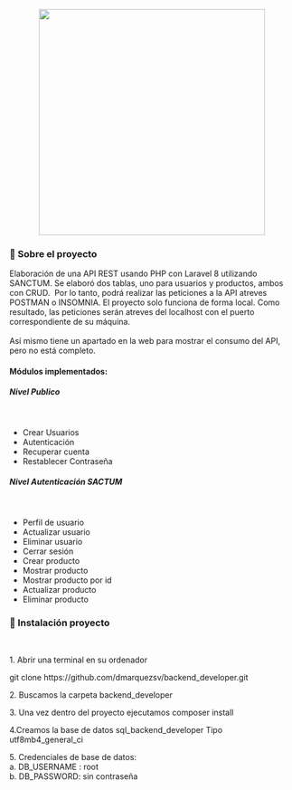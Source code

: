 <p align="center"><a href="https://laravel.com" target="_blank"><img src="https://raw.githubusercontent.com/laravel/art/master/logo-lockup/5%20SVG/2%20CMYK/1%20Full%20Color/laravel-logolockup-cmyk-red.svg" width="400"></a></p>
<h3>
  🚀 Sobre el proyecto
</h3> 

<p> 
Elaboración de una API REST usando PHP con Laravel 8 utilizando SANCTUM. Se elaboró dos tablas, uno para usuarios y productos, ambos con CRUD.  Por lo tanto, podrá realizar las peticiones a la API atreves POSTMAN o INSOMNIA. El proyecto solo funciona de forma local. Como resultado, las peticiones serán atreves del localhost con el puerto correspondiente de su máquina.
<br><br>
Así mismo tiene un apartado en la web para mostrar el consumo del API, pero no está completo.
</p>

<h4>Módulos implementados:</h4>

<h5>Nivel Publico</h5><br>
<ul>   
<li>Crear Usuarios</li>
<li>Autenticación</li>
<li>Recuperar cuenta</li>
<li>Restablecer Contraseña</li>
</ul>

<h5>Nivel Autenticación SACTUM</h5><br>

<ul>   
<li>Perfil de usuario</li>
<li>Actualizar usuario</li>
<li>Eliminar usuario</li>
<li>Cerrar sesión</li>
<li>Crear producto</li>
<li>Mostrar producto</li>
<li>Mostrar producto por id</li>
<li>Actualizar producto</li>
<li>Eliminar producto</li>
</ul>

<h3>
  🚀 Instalación proyecto
</h3> 
<br>
<p>1. Abrir una terminal en su ordenador</p>
git clone https://github.com/dmarquezsv/backend_developer.git


<P>2. Buscamos la carpeta backend_developer</P>


<P>3. Una vez dentro del proyecto ejecutamos composer install</P>


<P>4.Creamos la base de datos sql_backend_developer  Tipo utf8mb4_general_ci</P>


<P>5.	Credenciales de base de datos:<br>
a.	DB_USERNAME : root<br>
b.	DB_PASSWORD: sin contraseña<br>
</P>




